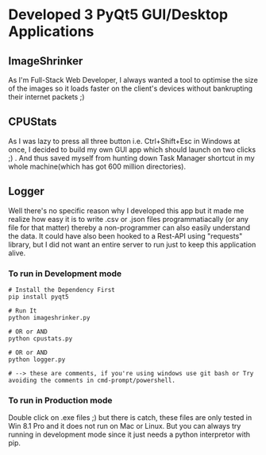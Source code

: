 # Developed 3 PyQt5 GUI/Desktop Applications

## ImageShrinker
As I'm Full-Stack Web Developer, I always wanted a tool to optimise the size of the images so it loads faster on the client's devices without bankrupting their internet packets ;)

## CPUStats
As I was lazy to press all three button i.e. Ctrl+Shift+Esc in Windows at once, I decided to build my own GUI app which should launch on two clicks ;) . And thus saved myself from hunting down Task Manager shortcut in my whole machine(which has got 600 million directories).

## Logger
Well there's no specific reason why I developed this app but it made me realize how easy it is to write .csv or .json files programmatiacally (or any file for that matter) thereby a non-programmer can also easily understand the data.
It could have also been hooked to a Rest-API using "requests" library, but I did not want an entire server to run just to keep this application alive.

### To run in Development mode
```
# Install the Dependency First 
pip install pyqt5

# Run It
python imageshrinker.py

# OR or AND
python cpustats.py

# OR or AND
python logger.py

# --> these are comments, if you're using windows use git bash or Try avoiding the comments in cmd-prompt/powershell.
```

### To run in Production mode

Double click on .exe files ;) but there is catch, these files are only tested in Win 8.1 Pro and it does not run on Mac or Linux.
But you can always try running in development mode since it just needs a python interpretor with pip.
